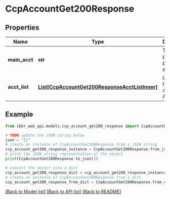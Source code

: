 # CcpAccountGet200Response


## Properties

Name | Type | Description | Notes
------------ | ------------- | ------------- | -------------
**main_acct** | **str** | The primary or parent account. | [optional] 
**acct_list** | [**List[CcpAccountGet200ResponseAcctListInner]**](CcpAccountGet200ResponseAcctListInner.md) | List of tradeable or Sub Accounts | [optional] 

## Example

```python
from ibkr_web_api.models.ccp_account_get200_response import CcpAccountGet200Response

# TODO update the JSON string below
json = "{}"
# create an instance of CcpAccountGet200Response from a JSON string
ccp_account_get200_response_instance = CcpAccountGet200Response.from_json(json)
# print the JSON string representation of the object
print(CcpAccountGet200Response.to_json())

# convert the object into a dict
ccp_account_get200_response_dict = ccp_account_get200_response_instance.to_dict()
# create an instance of CcpAccountGet200Response from a dict
ccp_account_get200_response_from_dict = CcpAccountGet200Response.from_dict(ccp_account_get200_response_dict)
```
[[Back to Model list]](../README.md#documentation-for-models) [[Back to API list]](../README.md#documentation-for-api-endpoints) [[Back to README]](../README.md)


